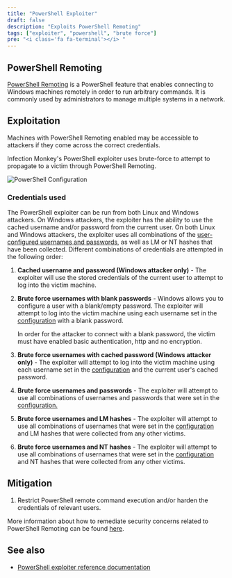 ```yaml
---
title: "PowerShell Exploiter"
draft: false
description: "Exploits PowerShell Remoting"
tags: ["exploiter", "powershell", "brute force"]
pre: "<i class='fa fa-terminal'></i> "
---
```


## PowerShell Remoting

[PowerShell Remoting](
https://docs.microsoft.com/en-us/powershell/scripting/learn/remoting/winrmsecurity)
is a PowerShell feature that enables connecting to Windows machines remotely in
order to run arbitrary commands. It is commonly used by administrators to
manage multiple systems in a network.

## Exploitation

Machines with PowerShell Remoting enabled may be accessible to attackers if
they come across the correct credentials.

Infection Monkey's PowerShell exploiter uses brute-force to attempt to
propagate to a victim through PowerShell Remoting.

![PowerShell Configuration](
/images/island/configuration-page/powershell-exploiter-configuration.png
"PowerShell Configuration")

### Credentials used

The PowerShell exploiter can be run from both Linux and Windows attackers. On
Windows attackers, the exploiter has the ability to use the cached username
and/or password from the current user. On both Linux and Windows attackers, the
exploiter uses all combinations of the [user-configured usernames and
passwords](/usage/configuration/credentials), as well as LM or NT hashes that
have been collected. Different combinations of
credentials are attempted in the following order:

1. **Cached username and password (Windows attacker only)** - The exploiter
   will use the stored credentials of the current user to attempt to log into
   the victim machine.

1. **Brute force usernames with blank passwords** - Windows allows you to
   configure a user with a blank/empty password. The exploiter will attempt to
   log into the victim machine using each username set in the
   [configuration](/usage/configuration/credentials) with a
   blank password.

   In order for the attacker to connect with a blank password, the victim must
   have enabled basic authentication, http and no encryption.

1. **Brute force usernames with cached password (Windows attacker only)** - The
   exploiter will attempt to log into the victim machine using each username
   set in the [configuration](/usage/configuration/credentials) and the current
   user's cached password.

1. **Brute force usernames and passwords** - The exploiter will attempt to use
   all combinations of usernames and passwords that were set in the
   [configuration.](/usage/configuration/credentials)

1. **Brute force usernames and LM hashes** - The exploiter will attempt to use
   all combinations of usernames that were set in the
   [configuration](/usage/configuration/credentials) and LM hashes that were
   collected from any other victims.

1. **Brute force usernames and NT hashes** - The exploiter will attempt to use
   all combinations of usernames that were set in the
   [configuration](/usage/configuration/credentials) and NT hashes that were
   collected from any other victims.

## Mitigation

1. Restrict PowerShell remote command execution and/or harden the credentials
of relevant users.

More information about how to remediate security concerns related to PowerShell
Remoting can be found [here](
https://docs.microsoft.com/en-us/powershell/scripting/learn/remoting/winrmsecurity).

## See also
- [PowerShell exploiter reference documentation](/reference/exploiters/powershell)
